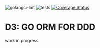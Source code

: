 ![golangci-lint](https://github.com/godzie44/d3orm/workflows/golangci-lint/badge.svg) ![tests](https://github.com/godzie44/d3orm/workflows/tests/badge.svg) [![Coverage Status](https://coveralls.io/repos/github/godzie44/d3orm/badge.svg)](https://coveralls.io/github/godzie44/d3orm)

# D3: GO ORM FOR DDD

work in progress